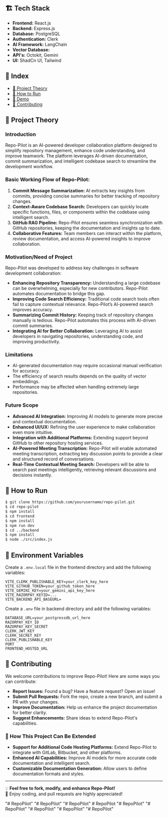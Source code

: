 ## 🏗️ Tech Stack  
- **Frontend:** React.js  
- **Backend:** Express.js
- **Database:** PostgreSQL
- **Authentication:** Clerk
- **AI Framework:** LangChain 
- **Vector Database:** 
- **API's:** Octokit, Gemini
- **UI:** ShadCn UI, Tailwind

## 📌 Index  
- [📖 Project Theory](#-project-theory)  
- [🚀 How to Run](#-how-to-run)  
- [🎥 Demo](#-demo)  
- [🤝 Contributing](#-contributing)

## 📖 Project Theory  

### Introduction  
Repo-Pilot is an AI-powered developer collaboration platform designed to simplify repository management, enhance code understanding, and improve teamwork. The platform leverages AI-driven documentation, commit summarization, and intelligent codebase search to streamline the development workflow.  

### Basic Working Flow of Repo-Pilot:  
1. **Commit Message Summarization:** AI extracts key insights from commits, providing concise summaries for better tracking of repository changes.  
2. **Context-Aware Codebase Search:** Developers can quickly locate specific functions, files, or components within the codebase using intelligent search.  
3. **GitHub RAG Pipeline:** Repo-Pilot ensures seamless synchronization with GitHub repositories, keeping the documentation and insights up to date.  
4. **Collaborative Features:** Team members can interact within the platform, review documentation, and access AI-powered insights to improve collaboration.  

### Motivation/Need of Project  
Repo-Pilot was developed to address key challenges in software development collaboration:  
- **Enhancing Repository Transparency:** Understanding a large codebase can be overwhelming, especially for new contributors. Repo-Pilot automates documentation to bridge this gap.  
- **Improving Code Search Efficiency:** Traditional code search tools often fail to capture contextual relevance. Repo-Pilot’s AI-powered search improves accuracy.  
- **Summarizing Commit History:** Keeping track of repository changes manually is tedious. Repo-Pilot automates this process with AI-driven commit summaries.  
- **Integrating AI for Better Collaboration:** Leveraging AI to assist developers in navigating repositories, understanding code, and improving productivity.  

### Limitations  
- AI-generated documentation may require occasional manual verification for accuracy.  
- The efficiency of search results depends on the quality of vector embeddings.  
- Performance may be affected when handling extremely large repositories.
  
### Future Scope  
- **Advanced AI Integration:** Improving AI models to generate more precise and contextual documentation.  
- **Enhanced UI/UX:** Refining the user experience to make collaboration even more intuitive.  
- **Integration with Additional Platforms:** Extending support beyond GitHub to other repository hosting services.  
- **AI-Powered Meeting Transcription:** Repo-Pilot will enable automated meeting transcription, extracting key discussion points to provide a clear and structured record of conversations.  
- **Real-Time Contextual Meeting Search:** Developers will be able to search past meetings intelligently, retrieving relevant discussions and decisions instantly.

## 🚀 How to Run

```bash
$ git clone https://github.com/yourusername/repo-pilot.git  
$ cd repo-pilot  
$ npm install  
$ cd frontend
$ npm install
$ npm run dev
$ cd ../backend
$ npm install
$ node ./src/index.js

```

## 🔧 Environment Variables  

Create a `.env.local` file in the frontend directory and add the following variables:  

```plaintext
VITE_CLERK_PUBLISHABLE_KEY=your_clerk_key_here  
VITE_GITHUB_TOKEN=your_github_token_here  
VITE_GEMINI_KEY=your_gemini_api_key_here
VITE_RAZORPAY_KEYID=...
VITE_BACKEND_API_BASEURL=

```
Create a `.env` file in backend directory and add the following variables:

```plaintext
DATABASE_URL=your_postgressdb_url_here
RAZORPAY_KEY_ID
RAZORPAY_KEY_SECRET
CLERK_JWT_KEY
CLERK_SECRET_KEY
CLERK_PUBLISHABLE_KEY
PORT
FRONTEND_HOSTED_URL
```

## 🤝 Contributing  

We welcome contributions to improve Repo-Pilot! Here are some ways you can contribute:  

- **Report Issues:** Found a bug? Have a feature request? Open an issue!  
- **Submit Pull Requests:** Fork the repo, create a new branch, and submit a PR with your changes.  
- **Improve Documentation:** Help us enhance the project documentation for better clarity.  
- **Suggest Enhancements:** Share ideas to extend Repo-Pilot's capabilities.  

### 🔧 How This Project Can Be Extended  
- **Support for Additional Code Hosting Platforms:** Extend Repo-Pilot to integrate with GitLab, Bitbucket, and other platforms.  
- **Enhanced AI Capabilities:** Improve AI models for more accurate code documentation and intelligent search.  
- **Customizable Documentation Generation:** Allow users to define documentation formats and styles. 

---

💡 **Feel free to fork, modify, and enhance Repo-Pilot!**  
🚀 Enjoy coding, and pull requests are highly appreciated!  


"# RepoPilot" 
"# RepoPilot" 
"# RepoPilot" 
#   R e p o P i l o t  
 "# RepoPilot" 
"# RepoPilot" 
"# RepoPilot" 
"# RepoPilot" 
"# RepoPilot" 
